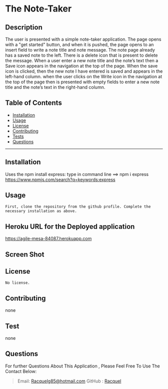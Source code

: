 # The Note-Taker

## Description
The user is presented with a simple note-taker application. The page opens with a "get started" button, and 
when it is pushed, the page opens to an insert field to write a note title and note message. The note page already 
has a saved note to the left. There is a delete icon that is present to delete the message. When a user enter 
a new note title and the note’s text then a Save icon appears in the navigation at the top of the page. When the save 
icon is clicked, then the  new note I have entered is saved and appears in the left-hand column. when the user clicks
 on the Write icon in the navigation at the top of the page then is presented with empty fields to enter a new note 
 title and the note’s text in the right-hand column. 

  ## Table of Contents
  * [Installation](#Installation)
  * [Usage](#Usage)
  * [License](#license)
  * [Contributing](#Contributing)
  * [Tests](#Tests)
  * [Questions](#Questions)

  ***
  ## Installation
Uses the npm install express: type in command line ==> npm i express
 https://www.npmjs.com/search?q=keywords:express


  ## Usage
    First, clone the repository from the github profile. Complete the necessary installation as above. 

  ## Heroku URL for the Deployed application 
 https://agile-mesa-84087.herokuapp.com


  ## Screen Shot 
   

  ## License
    No license. 

  ## Contributing
  none

  ## Test
  none 
  
  ## Questions
  For further Questions About This Application , Please Feel Free To Use The Contact Below:
  >Email: Racquelg85@hotmail.com
  >GitHub : [Racquel](https://github.com/munozgit85/note-taker.git)
  
